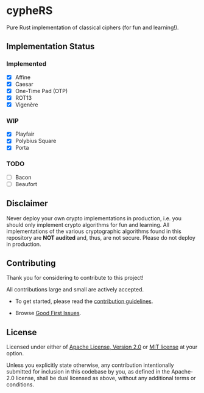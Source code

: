 # cypheRS

Pure Rust implementation of classical ciphers (for fun and learning!).

## Implementation Status

### Implemented

- [X] Affine
- [X] Caesar
- [X] One-Time Pad (OTP)
- [X] ROT13
- [X] Vigenère

### WIP

- [x] Playfair
- [x] Polybius Square
- [x] Porta

### TODO

- [ ] Bacon
- [ ] Beaufort

## Disclaimer

Never deploy your own crypto implementations in production, i.e. you should only implement crypto algorithms for fun and learning.
All implementations of the various cryptographic algorithms found in this repository are **NOT audited** and, thus, are not secure.
Please do not deploy in production.

## Contributing

Thank you for considering to contribute to this project!

All contributions large and small are actively accepted.

- To get started, please read the [contribution guidelines](https://github.com/nostandard/cyphers/blob/main/CONTRIBUTING.md).

- Browse [Good First Issues](https://github.com/nostandard/cyphers/labels/good%20first%20issue).

## License

Licensed under either of <a href="LICENSE-APACHE">Apache License, Version 2.0</a> or <a href="LICENSE-MIT">MIT license</a> at your option.

Unless you explicitly state otherwise, any contribution intentionally submitted for inclusion in this codebase by you, as defined in the Apache-2.0 license,
shall be dual licensed as above, without any additional terms or conditions.

